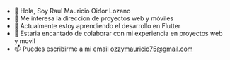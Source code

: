 - 👋 Hola, Soy Raul Mauricio Oidor Lozano
- 👀 Me interesa la direccion de proyectos web y móviles
- 🌱 Actualmente estoy aprendiendo el desarrollo en Flutter
- 💞️ Estaria encantado de colaborar con mi experiencia en proyectos web y movil
- 📫 Puedes escribirme a mi email ozzymauricio75@gmail.com

<!---
ozzymauricio75/ozzymauricio75 is a ✨ special ✨ repository because its `README.md` (this file) appears on your GitHub profile.
You can click the Preview link to take a look at your changes.
--->
